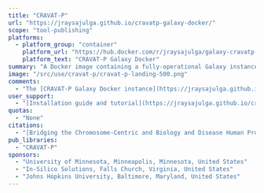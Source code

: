 ```yaml
---
title: "CRAVAT-P"
url: "https://jraysajulga.github.io/cravatp-galaxy-docker/"
scope: "tool-publishing"
platforms:
  - platform_group: "container"
    platform_url: "https://hub.docker.com/r/jraysajulga/galaxy-cravatp-docker/"
    platform_text: "CRAVAT-P Galaxy Docker"
summary: "A Docker image containing a fully-operational Galaxy instance with pre-installed demonstration material for CRAVAT-P."
image: "/src/use/cravat-p/cravat-p-landing-500.png"
comments:
  - "The [CRAVAT-P Galaxy Docker instance](https://jraysajulga.github.io/cravatp-galaxy-docker/) includes a Galaxy Instance (version 17.09); CRAVAT-P submit, intersect, annotate, and retrieve Galaxy tool; CRAVAT-P visualization plugin; input files (i.e., VCF and proBED files); and a basic CRAVAT-P workflow."
user_support:
  - "[Installation guide and tutorial](https://jraysajulga.github.io/cravatp-galaxy-docker/)"
quotas:
  - "None"
citations:
  - "[Bridging the Chromosome-Centric and Biology and Disease Human Proteome Projects: Accessible and automated tools for interpreting biological and pathological impact of protein sequence variants detected via proteogenomics](https://pubs.acs.org/doi/abs/10.1021/acs.jproteome.8b00404), Ray Sajulga, Subina Mehta, Praveen Kumar, James E. Johnson, Candace R. Guerrero, Michael C. Ryan, Rachel Karchin, Pratik D. Jagtap, and Timothy J. Griffin. *Journal of Proteome Research*, DOI: 10.1021/acs.jproteome.8b00404 August 21, 2018"
pub_libraries:
  - "CRAVAT-P"
sponsors:
  - "University of Minnesota, Minneapolis, Minnesota, United States"
  - "In-Silico Solutions, Falls Church, Virginia, United States"
  - "Johns Hopkins University, Baltimore, Maryland, United States"
---
```

